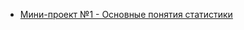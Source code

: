 - [Мини-проект №1 - Основные понятия статистики](https://github.com/mikhailov-v-a/portfolio/tree/main/da_projects/edu/stat_mini_projects/1)